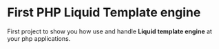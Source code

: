 # First PHP Liquid Template engine

First project to show you how use and handle **Liquid template engine** at your php applications.

